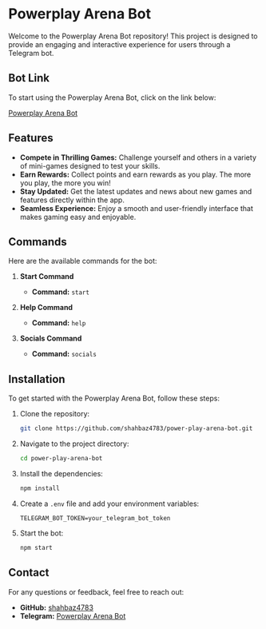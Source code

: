 # Powerplay Arena Bot

Welcome to the Powerplay Arena Bot repository! This project is designed to provide an engaging and interactive experience for users through a Telegram bot.

## Bot Link

To start using the Powerplay Arena Bot, click on the link below:

[Powerplay Arena Bot](https://t.me/powerplay_arena_bot)

## Features

- **Compete in Thrilling Games:** Challenge yourself and others in a variety of mini-games designed to test your skills.
- **Earn Rewards:** Collect points and earn rewards as you play. The more you play, the more you win!
- **Stay Updated:** Get the latest updates and news about new games and features directly within the app.
- **Seamless Experience:** Enjoy a smooth and user-friendly interface that makes gaming easy and enjoyable.

## Commands

Here are the available commands for the bot:

1. **Start Command**
   - **Command:** `start`

2. **Help Command**
   - **Command:** `help`

3. **Socials Command**
   - **Command:** `socials`

## Installation

To get started with the Powerplay Arena Bot, follow these steps:

1. Clone the repository:
   ```bash
   git clone https://github.com/shahbaz4783/power-play-arena-bot.git
   ```

2. Navigate to the project directory:
   ```bash
   cd power-play-arena-bot
   ```

3. Install the dependencies:
   ```bash
   npm install
   ```

4. Create a `.env` file and add your environment variables:
   ```env
   TELEGRAM_BOT_TOKEN=your_telegram_bot_token
   ```

5. Start the bot:
   ```bash
   npm start
   ```

## Contact

For any questions or feedback, feel free to reach out:

- **GitHub:** [shahbaz4783](https://github.com/shahbaz4783)
- **Telegram:** [Powerplay Arena Bot](https://t.me/@powerplay_arena)
